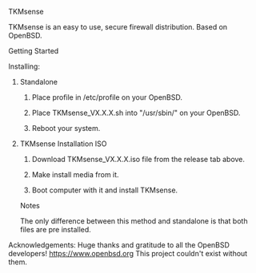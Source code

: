 TKMsense

TKMsense is an easy to use, secure firewall distribution. Based on OpenBSD.

Getting Started

Installing:

1. Standalone
	
	1. Place profile in /etc/profile on your OpenBSD.

	2. Place TKMsense_VX.X.X.sh into "/usr/sbin/" on your OpenBSD.

	3. Reboot your system.

2. TKMsense Installation ISO

	1. Download TKMsense_VX.X.X.iso file from the release tab above.
	
	2. Make install media from it.

	3. Boot computer with it and install TKMsense.

	Notes
	
	The only difference between this method and standalone is that both files are pre installed.

Acknowledgements:
    Huge thanks and gratitude to all the OpenBSD developers! https://www.openbsd.org This project couldn't exist without them. 
     
